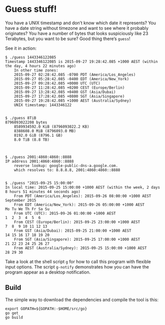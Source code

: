 Guess stuff!
============

You have a UNIX timestamp and don’t know which date it represents? You have a date
string without timezone and want to see where it probably originates? You have a
number of bytes that looks suspiciously like 23 Terabytes, but you want to be
sure? Good thing there’s `guess`!

See it in action:

    $ ./guess 1443346122085
    Timestamp 1443346122085 is 2015-09-27 19:28:42.085 +1000 AEST (within the day, 4 hours 22 minutes ago)
        In other time zones:
        2015-09-27 02:28:42.085 -0700 PDT (America/Los_Angeles)
        2015-09-27 05:28:42.085 -0400 EDT (America/New_York)
        2015-09-27 09:28:42.085 +0000 UTC (UTC)
        2015-09-27 11:28:42.085 +0200 CEST (Europe/Berlin)
        2015-09-27 13:28:42.085 +0400 GST (Asia/Dubai)
        2015-09-27 17:28:42.085 +0800 SGT (Asia/Singapore)
        2015-09-27 19:28:42.085 +1000 AEST (Australia/Sydney)
        UNIX timestamp: 1443346122


    $ ./guess 8TiB
    8796093022208 bytes
        8589934592.0 KiB (8796093022.2 KB)
        8388608.0 MiB (8796093.0 MB)
        8192.0 GiB (8796.1 GB)
        8.0 TiB (8.8 TB)



    $ ./guess 2001:4860:4860::8888
    IP address 2001:4860:4860::8888
        reverse lookup: google-public-dns-a.google.com.
        which resolves to: 8.8.8.8, 2001:4860:4860::8888


    $ ./guess "2015-09-25 15:00:00"
    In local time: 2015-09-25 15:00:00 +1000 AEST (within the week, 2 days 8 hours 51 minutes 44 seconds ago)
        From PDT (America/Los_Angeles): 2015-09-26 08:00:00 +1000 AEST       September 2015
        From EDT (America/New_York): 2015-09-26 05:00:00 +1000 AEST       Mo Tu We Th Fr Sa Su
        From UTC (UTC): 2015-09-26 01:00:00 +1000 AEST                        1  2  3  4  5  6
        From CEST (Europe/Berlin): 2015-09-25 23:00:00 +1000 AEST          7  8  9 10 11 12 13
        From GST (Asia/Dubai): 2015-09-25 21:00:00 +1000 AEST             14 15 16 17 18 19 20
        From SGT (Asia/Singapore): 2015-09-25 17:00:00 +1000 AEST         21 22 23 24 25 26 27
        From AEST (Australia/Sydney): 2015-09-25 15:00:00 +1000 AEST      28 29 30

Take a look at the shell script `g` for how to call this program with flexible
input options. The script `g-notify` demonstrates how you can have the program
appear as a desktop notification.

Build
-----

The simple way to download the dependencies and compile the tool is this:

    export GOPATH=${GOPATH:-$HOME/src/go}
    go get
    go build
